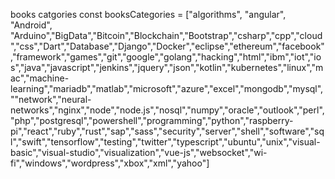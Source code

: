 books catgories 
const booksCategories = ["algorithms", "angular", "Android", "Arduino","BigData","Bitcoin","Blockchain","Bootstrap","csharp","cpp","cloud","css","Dart","Database","Django","Docker","eclipse","ethereum","facebook","framework","games","git","google","golang","hacking","html","ibm","iot","ios","java","javascript","jenkins","jquery","json","kotlin","kubernetes","linux","mac","machine-learning","mariadb","matlab","microsoft","azure","excel","mongodb","mysql",""network","neural-networks","nginx","node","node.js","nosql","numpy","oracle","outlook","perl","php","postgresql","powershell","programming","python","raspberry-pi","react","ruby","rust","sap","sass","security","server","shell","software","sql","swift","tensorflow","testing","twitter","typescript","ubuntu","unix","visual-basic","visual-studio","visualization","vue-js","websocket","wi-fi","windows","wordpress","xbox","xml","yahoo"]
